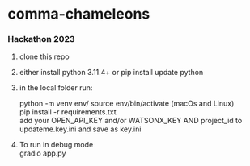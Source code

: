 # comma-chameleons

### Hackathon 2023

1. clone this repo

2. either install python 3.11.4+   or pip install update python

3. in the local folder run:

    python -m venv env/
    source env/bin/activate (macOs and Linux)\
    pip install -r requirements.txt\
    add your OPEN_API_KEY and/or WATSONX_KEY AND project_id to updateme.key.ini and save as key.ini

4. To run in debug mode    
    gradio app.py